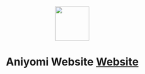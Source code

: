 <p align="center">
	<br>
	<a href="https://aniyomi.org">
		<img src="./.github/assets/logo.png" width="90"/>
	</a>
</p>

<h1 align="center"> Aniyomi Website <a href="#">Website</a></h1>
